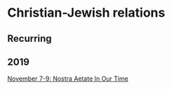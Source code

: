 


# Christian-Jewish relations
## Recurring
## 2019
[November 7-9: Nostra Aetate In Our Time](https://www1.villanova.edu/villanova/publications/jsames/conference.html)